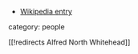 
* [Wikipedia entry](http://en.wikipedia.org/wiki/Alfred_North_Whitehead)

category: people

[[!redirects Alfred North Whitehead]]
